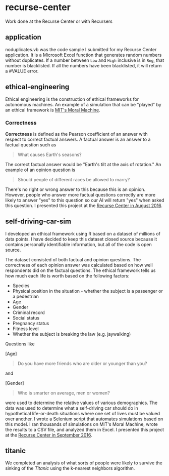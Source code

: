 # recurse-center
Work done at the Recurse Center or with Recursers
## application
noduplicates.vb was the code sample I submitted for my Recurse Center application. It is a Microsoft Excel function that generates random numbers without duplicates. If a number between ```Low``` and ```High``` inclusive is in ```Rng```, that number is blacklisted. If all the numbers have been blacklisted, it will return a #VALUE error.

## ethical-engineering
Ethical engineering is the construction of ethical frameworks for autonomous machines. An example of a simulation that can be "played" by an ethical framework is [MIT's Moral Machine](http://moralmachine.mit.edu/).
### Correctness
**Correctness** is defined as the Pearson coefficient of an answer with respect to correct factual answers. A factual answer is an answer to a factual question such as
> What causes Earth's seasons?

The correct factual answer would be "Earth's tilt at the axis of rotation."
An example of an opinion question is
> Should people of different races be allowed to marry?

There's no right or wrong answer to this because this is an opinion. However, people who answer more factual questions correctly are more likely to answer "yes" to this question so our AI will return "yes" when asked this question. I presented this project at the [Recurse Center in August 2016](https://presentations.recurse.com/?date=1472101200000).

## self-driving-car-sim
I developed an ethical framework using R based on a dataset of millions of data points. I have decided to keep this dataset closed source because it contains personally identifiable information, but all of the code is open source.

The dataset consisted of both factual and opinion questions. The correctness of each opinion answer was calculated based on how well respondents did on the factual questions. The ethical framework tells us how much each life is worth based on the following factors:
* Species
* Physical position in the situation - whether the subject is a passenger or a pedestrian
* Age
* Gender
* Criminal record
* Social status
* Pregnancy status
* Fitness level
* Whether the subject is breaking the law (e.g. jaywalking)

Questions like

[Age]
> Do you have more friends who are older or younger than you?

and

[Gender]
> Who is smarter on average, men or women?

were used to determine the relative values of various demographics. The data was used to determine what a self-driving car should do in hypothetical life-or-death situations where one set of lives must be valued over another. I wrote a Selenium script that automates simulations based on this model. I ran thousands of simulations on MIT's Moral Machine, wrote the results to a CSV file, and analyzed them in Excel. I presented this project at the [Recurse Center in September 2016](https://presentations.recurse.com/?date=1474520400000).
## titanic
We completed an analysis of what sorts of people were likely to survive the sinking of the *Titanic* using the k-nearest neighbors algorithm.
